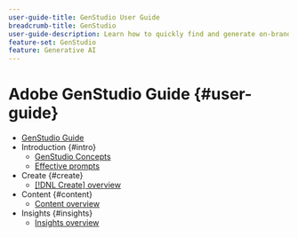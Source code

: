 ```yaml
---
user-guide-title: GenStudio User Guide 
breadcrumb-title: GenStudio
user-guide-description: Learn how to quickly find and generate on-brand assets, create variations, and optimize experiences based on real-time content performance insights.
feature-set: GenStudio
feature: Generative AI
---
```


# Adobe GenStudio Guide {#user-guide}

+ [GenStudio Guide](home.md)
+ Introduction {#intro}
    + [GenStudio Concepts](concepts.md)
    + [Effective prompts](effective-prompts.md)
+ Create {#create}
    + [[!DNL Create] overview](create/overview.md)
+ Content {#content}
    + [Content overview](content/overview.md)
+ Insights {#insights}
    + [Insights overview](insights/overview.md)

